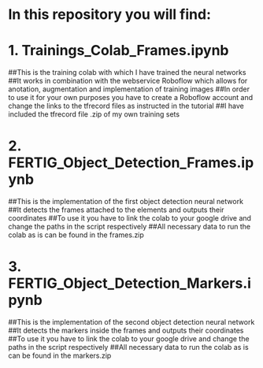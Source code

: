 # In this repository you will find:
#   1. Trainings_Colab_Frames.ipynb
##This is the training colab with which I have trained the neural networks
##It works in combination with the webservice Roboflow which allows for anotation, augmentation and implementation of training images
##In order to use it for your own purposes you have to create a Roboflow account and change the links to the tfrecord files as instructed in the tutorial
##I have included the tfrecord file .zip of my own training sets

#   2. FERTIG_Object_Detection_Frames.ipynb
##This is the implementation of the first object detection neural network
##It detects the frames attached to the elements and outputs their coordinates
##To use it you have to link the colab to your google drive and change the paths in the script respectively 
##All necessary data to run the colab as is can be found in the frames.zip

# 3. FERTIG_Object_Detection_Markers.ipynb
##This is the implementation of the second object detection neural network
##It detects the markers inside the frames and outputs their coordinates
##To use it you have to link the colab to your google drive and change the paths in the script respectively
##All necessary data to run the colab as is can be found in the markers.zip
